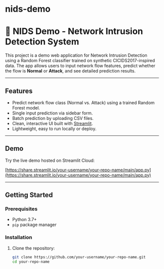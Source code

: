 # nids-demo
# 📡 NIDS Demo - Network Intrusion Detection System

This project is a demo web application for Network Intrusion Detection using a Random Forest classifier trained on synthetic CICIDS2017-inspired data. The app allows users to input network flow features, predict whether the flow is **Normal** or **Attack**, and see detailed prediction results.

---

## Features

- Predict network flow class (Normal vs. Attack) using a trained Random Forest model.
- Single input prediction via sidebar form.
- Batch prediction by uploading CSV files.
- Clean, interactive UI built with [Streamlit](https://streamlit.io/).
- Lightweight, easy to run locally or deploy.

---

## Demo

Try the live demo hosted on Streamlit Cloud:

[https://share.streamlit.io/your-username/your-repo-name/main/app.py](https://share.streamlit.io/your-username/your-repo-name/main/app.py)

---

## Getting Started

### Prerequisites

- Python 3.7+
- `pip` package manager

### Installation

1. Clone the repository:

   ```bash
   git clone https://github.com/your-username/your-repo-name.git
   cd your-repo-name
